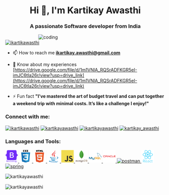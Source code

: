 <h1 align="center">Hi 👋, I'm Kartikay Awasthi</h1>
<h3 align="center">A passionate Software developer from India</h3>
<img align="right" alt="coding" width="400" src="https://www.google.com/url?sa=i&url=https%3A%2F%2Fwww.linkedin.com%2Fpulse%2Fnet-analyst-programmer-brussels-hybrid-12-months-finlay-chacksfield&psig=AOvVaw1Zp-C9X4ezuNPyj4g6kBd-&ust=1731591353543000&source=images&cd=vfe&opi=89978449&ved=0CBMQjRxqFwoTCLiFoNS22YkDFQAAAAAdAAAAABAJ.gif">


<p align="left"> <a href="https://twitter.com/ikartikawasthi" target="blank"><img src="https://img.shields.io/twitter/follow/ikartikawasthi?logo=twitter&style=for-the-badge" alt="ikartikawasthi" /></a> </p>

- 📫 How to reach me **ikartikay.awasthi@gmail.com**

- 📄 Know about my experiences [https://drive.google.com/file/d/1m1VNlA_RQSrADFKGR5eI-imJC6tIa26r/view?usp=drive_link](https://drive.google.com/file/d/1m1VNlA_RQSrADFKGR5eI-imJC6tIa26r/view?usp=drive_link)

- ⚡ Fun fact **"I’ve mastered the art of budget travel and can put together a weekend trip with minimal costs. It’s like a challenge I enjoy!"**

<h3 align="left">Connect with me:</h3>
<p align="left">
<a href="https://twitter.com/ikartikawasthi" target="blank"><img align="center" src="https://raw.githubusercontent.com/rahuldkjain/github-profile-readme-generator/master/src/images/icons/Social/twitter.svg" alt="ikartikawasthi" height="30" width="40" /></a>
<a href="https://linkedin.com/in/kartikayawasthi" target="blank"><img align="center" src="https://raw.githubusercontent.com/rahuldkjain/github-profile-readme-generator/master/src/images/icons/Social/linked-in-alt.svg" alt="kartikayawasthi" height="30" width="40" /></a>
<a href="https://fb.com/ikartikayawasthi" target="blank"><img align="center" src="https://raw.githubusercontent.com/rahuldkjain/github-profile-readme-generator/master/src/images/icons/Social/facebook.svg" alt="ikartikayawasthi" height="30" width="40" /></a>
<a href="https://instagram.com/kartikay_awasthi" target="blank"><img align="center" src="https://raw.githubusercontent.com/rahuldkjain/github-profile-readme-generator/master/src/images/icons/Social/instagram.svg" alt="kartikay_awasthi" height="30" width="40" /></a>
</p>

<h3 align="left">Languages and Tools:</h3>
<p align="left"> <a href="https://getbootstrap.com" target="_blank" rel="noreferrer"> <img src="https://raw.githubusercontent.com/devicons/devicon/master/icons/bootstrap/bootstrap-plain-wordmark.svg" alt="bootstrap" width="40" height="40"/> </a> <a href="https://www.w3schools.com/css/" target="_blank" rel="noreferrer"> <img src="https://raw.githubusercontent.com/devicons/devicon/master/icons/css3/css3-original-wordmark.svg" alt="css3" width="40" height="40"/> </a> <a href="https://www.w3.org/html/" target="_blank" rel="noreferrer"> <img src="https://raw.githubusercontent.com/devicons/devicon/master/icons/html5/html5-original-wordmark.svg" alt="html5" width="40" height="40"/> </a> <a href="https://www.java.com" target="_blank" rel="noreferrer"> <img src="https://raw.githubusercontent.com/devicons/devicon/master/icons/java/java-original.svg" alt="java" width="40" height="40"/> </a> <a href="https://developer.mozilla.org/en-US/docs/Web/JavaScript" target="_blank" rel="noreferrer"> <img src="https://raw.githubusercontent.com/devicons/devicon/master/icons/javascript/javascript-original.svg" alt="javascript" width="40" height="40"/> </a> <a href="https://www.mongodb.com/" target="_blank" rel="noreferrer"> <img src="https://raw.githubusercontent.com/devicons/devicon/master/icons/mongodb/mongodb-original-wordmark.svg" alt="mongodb" width="40" height="40"/> </a> <a href="https://www.mysql.com/" target="_blank" rel="noreferrer"> <img src="https://raw.githubusercontent.com/devicons/devicon/master/icons/mysql/mysql-original-wordmark.svg" alt="mysql" width="40" height="40"/> </a> <a href="https://www.oracle.com/" target="_blank" rel="noreferrer"> <img src="https://raw.githubusercontent.com/devicons/devicon/master/icons/oracle/oracle-original.svg" alt="oracle" width="40" height="40"/> </a> <a href="https://postman.com" target="_blank" rel="noreferrer"> <img src="https://www.vectorlogo.zone/logos/getpostman/getpostman-icon.svg" alt="postman" width="40" height="40"/> </a> <a href="https://reactjs.org/" target="_blank" rel="noreferrer"> <img src="https://raw.githubusercontent.com/devicons/devicon/master/icons/react/react-original-wordmark.svg" alt="react" width="40" height="40"/> </a> <a href="https://spring.io/" target="_blank" rel="noreferrer"> <img src="https://www.vectorlogo.zone/logos/springio/springio-icon.svg" alt="spring" width="40" height="40"/> </a> </p>

<p><img align="center" src="https://github-readme-stats.vercel.app/api/top-langs?username=kartikayawasthi&show_icons=true&locale=en&layout=compact" alt="kartikayawasthi" /></p>

<p><img align="center" src="https://github-readme-streak-stats.herokuapp.com/?user=kartikayawasthi&" alt="kartikayawasthi" /></p>
